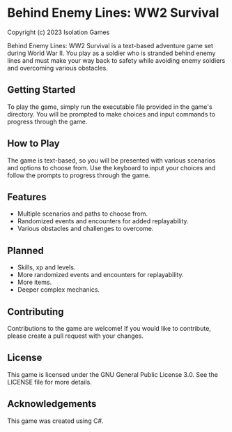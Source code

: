 <h1>Behind Enemy Lines: WW2 Survival</h1>
<p>Copyright (c) 2023 Isolation Games</p>
<p>Behind Enemy Lines: WW2 Survival is a text-based adventure game set during World War II. You play as a soldier who is stranded behind enemy lines and must make your way back to safety while avoiding enemy soldiers and overcoming various obstacles.</p>
<h2>Getting Started</h2>
<p>To play the game, simply run the executable file provided in the game's directory. You will be prompted to make choices and input commands to progress through the game.</p>
<h2>How to Play</h2>
<p>The game is text-based, so you will be presented with various scenarios and options to choose from. Use the keyboard to input your choices and follow the prompts to progress through the game.</p>
<h2>Features</h2>
<ul>
  <li>Multiple scenarios and paths to choose from.</li>
  <li>Randomized events and encounters for added replayability.</li>
  <li>Various obstacles and challenges to overcome.</li>
</ul>
<h2>Planned</h2>
<ul>
  <li>Skills, xp and levels.</li>
  <li>More randomized events and encounters for replayability.</li>
  <li>More items.</li>
  <li>Deeper complex mechanics.</li>
</ul>
<h2>Contributing</h2>
<p>Contributions to the game are welcome! If you would like to contribute, please create a pull request with your changes.</p>
<h2>License</h2>
<p>This game is licensed under the GNU General Public License 3.0. See the LICENSE file for more details.</p>
<h2>Acknowledgements</h2>
<p>This game was created using C#.</p>
